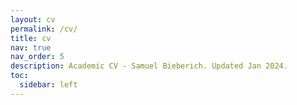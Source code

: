 ```yaml
---
layout: cv
permalink: /cv/
title: cv
nav: true
nav_order: 5
description: Academic CV - Samuel Bieberich. Updated Jan 2024.
toc:
  sidebar: left
---
```

